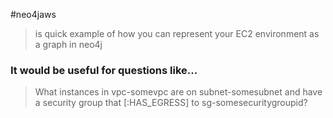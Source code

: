 #neo4jaws
> is quick example of how you can represent your EC2 environment as a graph in neo4j

### It would be useful for questions like...
> What instances in vpc-somevpc are on subnet-somesubnet and have a security group that [:HAS_EGRESS] to sg-somesecuritygroupid?
